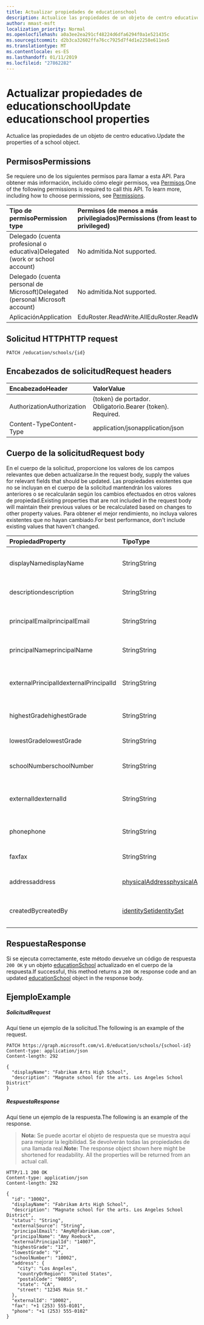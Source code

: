 ```yaml
---
title: Actualizar propiedades de educationschool
description: Actualice las propiedades de un objeto de centro educativo.
author: mmast-msft
localization_priority: Normal
ms.openlocfilehash: a0a3ee2ea291cf48224d6dfa6294f0a1e521435c
ms.sourcegitcommit: d2b3ca32602ffa76cc7925d7f4d1e2258e611ea5
ms.translationtype: MT
ms.contentlocale: es-ES
ms.lasthandoff: 01/11/2019
ms.locfileid: "27862282"
---
```

# <a name="update-educationschool-properties"></a><span data-ttu-id="7455f-103">Actualizar propiedades de educationschool</span><span class="sxs-lookup"><span data-stu-id="7455f-103">Update educationschool properties</span></span>

<span data-ttu-id="7455f-104">Actualice las propiedades de un objeto de centro educativo.</span><span class="sxs-lookup"><span data-stu-id="7455f-104">Update the properties of a school object.</span></span>

## <a name="permissions"></a><span data-ttu-id="7455f-105">Permisos</span><span class="sxs-lookup"><span data-stu-id="7455f-105">Permissions</span></span>
<span data-ttu-id="7455f-p101">Se requiere uno de los siguientes permisos para llamar a esta API. Para obtener más información, incluido cómo elegir permisos, vea [Permisos](/graph/permissions-reference).</span><span class="sxs-lookup"><span data-stu-id="7455f-p101">One of the following permissions is required to call this API. To learn more, including how to choose permissions, see [Permissions](/graph/permissions-reference).</span></span>

|<span data-ttu-id="7455f-108">Tipo de permiso</span><span class="sxs-lookup"><span data-stu-id="7455f-108">Permission type</span></span>      | <span data-ttu-id="7455f-109">Permisos (de menos a más privilegiados)</span><span class="sxs-lookup"><span data-stu-id="7455f-109">Permissions (from least to most privileged)</span></span>              |
|:--------------------|:---------------------------------------------------------|
|<span data-ttu-id="7455f-110">Delegado (cuenta profesional o educativa)</span><span class="sxs-lookup"><span data-stu-id="7455f-110">Delegated (work or school account)</span></span> |  <span data-ttu-id="7455f-111">No admitida.</span><span class="sxs-lookup"><span data-stu-id="7455f-111">Not supported.</span></span>  |
|<span data-ttu-id="7455f-112">Delegado (cuenta personal de Microsoft)</span><span class="sxs-lookup"><span data-stu-id="7455f-112">Delegated (personal Microsoft account)</span></span> |  <span data-ttu-id="7455f-113">No admitida.</span><span class="sxs-lookup"><span data-stu-id="7455f-113">Not supported.</span></span>  |
|<span data-ttu-id="7455f-114">Aplicación</span><span class="sxs-lookup"><span data-stu-id="7455f-114">Application</span></span> | <span data-ttu-id="7455f-115">EduRoster.ReadWrite.All</span><span class="sxs-lookup"><span data-stu-id="7455f-115">EduRoster.ReadWrite.All</span></span> |

## <a name="http-request"></a><span data-ttu-id="7455f-116">Solicitud HTTP</span><span class="sxs-lookup"><span data-stu-id="7455f-116">HTTP request</span></span>
<!-- { "blockType": "ignored" } -->
```http
PATCH /education/schools/{id}
```
## <a name="request-headers"></a><span data-ttu-id="7455f-117">Encabezados de solicitud</span><span class="sxs-lookup"><span data-stu-id="7455f-117">Request headers</span></span>
| <span data-ttu-id="7455f-118">Encabezado</span><span class="sxs-lookup"><span data-stu-id="7455f-118">Header</span></span>       | <span data-ttu-id="7455f-119">Valor</span><span class="sxs-lookup"><span data-stu-id="7455f-119">Value</span></span> |
|:---------------|:--------|
| <span data-ttu-id="7455f-120">Authorization</span><span class="sxs-lookup"><span data-stu-id="7455f-120">Authorization</span></span>  | <span data-ttu-id="7455f-p102">{token} de portador. Obligatorio.</span><span class="sxs-lookup"><span data-stu-id="7455f-p102">Bearer {token}. Required.</span></span>  |
| <span data-ttu-id="7455f-123">Content-Type</span><span class="sxs-lookup"><span data-stu-id="7455f-123">Content-Type</span></span>  | <span data-ttu-id="7455f-124">application/json</span><span class="sxs-lookup"><span data-stu-id="7455f-124">application/json</span></span>  |

## <a name="request-body"></a><span data-ttu-id="7455f-125">Cuerpo de la solicitud</span><span class="sxs-lookup"><span data-stu-id="7455f-125">Request body</span></span>
<span data-ttu-id="7455f-126">En el cuerpo de la solicitud, proporcione los valores de los campos relevantes que deben actualizarse.</span><span class="sxs-lookup"><span data-stu-id="7455f-126">In the request body, supply the values for relevant fields that should be updated.</span></span> <span data-ttu-id="7455f-127">Las propiedades existentes que no se incluyan en el cuerpo de la solicitud mantendrán los valores anteriores o se recalcularán según los cambios efectuados en otros valores de propiedad.</span><span class="sxs-lookup"><span data-stu-id="7455f-127">Existing properties that are not included in the request body will maintain their previous values or be recalculated based on changes to other property values.</span></span> <span data-ttu-id="7455f-128">Para obtener el mejor rendimiento, no incluya valores existentes que no hayan cambiado.</span><span class="sxs-lookup"><span data-stu-id="7455f-128">For best performance, don't include existing values that haven't changed.</span></span>

| <span data-ttu-id="7455f-129">Propiedad</span><span class="sxs-lookup"><span data-stu-id="7455f-129">Property</span></span>     | <span data-ttu-id="7455f-130">Tipo</span><span class="sxs-lookup"><span data-stu-id="7455f-130">Type</span></span>   |<span data-ttu-id="7455f-131">Descripción</span><span class="sxs-lookup"><span data-stu-id="7455f-131">Description</span></span>|
|:---------------|:--------|:----------|
|<span data-ttu-id="7455f-132">displayName</span><span class="sxs-lookup"><span data-stu-id="7455f-132">displayName</span></span>| <span data-ttu-id="7455f-133">String</span><span class="sxs-lookup"><span data-stu-id="7455f-133">String</span></span>| <span data-ttu-id="7455f-134">Nombre para mostrar del centro educativo</span><span class="sxs-lookup"><span data-stu-id="7455f-134">Display name of the school</span></span>| 
|<span data-ttu-id="7455f-135">description</span><span class="sxs-lookup"><span data-stu-id="7455f-135">description</span></span>| <span data-ttu-id="7455f-136">String</span><span class="sxs-lookup"><span data-stu-id="7455f-136">String</span></span> | <span data-ttu-id="7455f-137">Descripción del centro educativo</span><span class="sxs-lookup"><span data-stu-id="7455f-137">Description of the school</span></span>| 
|<span data-ttu-id="7455f-138">principalEmail</span><span class="sxs-lookup"><span data-stu-id="7455f-138">principalEmail</span></span>| <span data-ttu-id="7455f-139">String</span><span class="sxs-lookup"><span data-stu-id="7455f-139">String</span></span>| <span data-ttu-id="7455f-140">Dirección de correo electrónico del director.</span><span class="sxs-lookup"><span data-stu-id="7455f-140">Email address of the principal</span></span>|
|<span data-ttu-id="7455f-141">principalName</span><span class="sxs-lookup"><span data-stu-id="7455f-141">principalName</span></span>| <span data-ttu-id="7455f-142">String</span><span class="sxs-lookup"><span data-stu-id="7455f-142">String</span></span> | <span data-ttu-id="7455f-143">Nombre del director.</span><span class="sxs-lookup"><span data-stu-id="7455f-143">Name of the principal</span></span>|
|<span data-ttu-id="7455f-144">externalPrincipalId</span><span class="sxs-lookup"><span data-stu-id="7455f-144">externalPrincipalId</span></span>| <span data-ttu-id="7455f-145">String</span><span class="sxs-lookup"><span data-stu-id="7455f-145">String</span></span> | <span data-ttu-id="7455f-146">Identificador del director en el sistema de sincronización.</span><span class="sxs-lookup"><span data-stu-id="7455f-146">Id of principal in syncing system.</span></span> |
|<span data-ttu-id="7455f-147">highestGrade</span><span class="sxs-lookup"><span data-stu-id="7455f-147">highestGrade</span></span>|<span data-ttu-id="7455f-148">String</span><span class="sxs-lookup"><span data-stu-id="7455f-148">String</span></span>| <span data-ttu-id="7455f-149">Curso más alto que se imparte.</span><span class="sxs-lookup"><span data-stu-id="7455f-149">Highest grade taught.</span></span> |
|<span data-ttu-id="7455f-150">lowestGrade</span><span class="sxs-lookup"><span data-stu-id="7455f-150">lowestGrade</span></span>|<span data-ttu-id="7455f-151">String</span><span class="sxs-lookup"><span data-stu-id="7455f-151">String</span></span>| <span data-ttu-id="7455f-152">Curso más bajo que se imparte.</span><span class="sxs-lookup"><span data-stu-id="7455f-152">Lowest grade taught.</span></span> |
|<span data-ttu-id="7455f-153">schoolNumber</span><span class="sxs-lookup"><span data-stu-id="7455f-153">schoolNumber</span></span>|<span data-ttu-id="7455f-154">String</span><span class="sxs-lookup"><span data-stu-id="7455f-154">String</span></span>| <span data-ttu-id="7455f-155">Número del centro educativo</span><span class="sxs-lookup"><span data-stu-id="7455f-155">School Number.</span></span>|
|<span data-ttu-id="7455f-156">externalId</span><span class="sxs-lookup"><span data-stu-id="7455f-156">externalId</span></span>|<span data-ttu-id="7455f-157">String</span><span class="sxs-lookup"><span data-stu-id="7455f-157">String</span></span>| <span data-ttu-id="7455f-158">Identificador del centro educativo en el sistema de sincronización.</span><span class="sxs-lookup"><span data-stu-id="7455f-158">Id of school in syncing system.</span></span> |
|<span data-ttu-id="7455f-159">phone</span><span class="sxs-lookup"><span data-stu-id="7455f-159">phone</span></span>|<span data-ttu-id="7455f-160">String</span><span class="sxs-lookup"><span data-stu-id="7455f-160">String</span></span>| <span data-ttu-id="7455f-161">Número de teléfono del centro educativo.</span><span class="sxs-lookup"><span data-stu-id="7455f-161">Phone number of school.</span></span> |
|<span data-ttu-id="7455f-162">fax</span><span class="sxs-lookup"><span data-stu-id="7455f-162">fax</span></span>|<span data-ttu-id="7455f-163">String</span><span class="sxs-lookup"><span data-stu-id="7455f-163">String</span></span>| <span data-ttu-id="7455f-164">Número de fax del centro educativo.</span><span class="sxs-lookup"><span data-stu-id="7455f-164">Fax number of school.</span></span> |
|<span data-ttu-id="7455f-165">address</span><span class="sxs-lookup"><span data-stu-id="7455f-165">address</span></span>|[<span data-ttu-id="7455f-166">physicalAddress</span><span class="sxs-lookup"><span data-stu-id="7455f-166">physicalAddress</span></span>](../resources/physicaladdress.md)| <span data-ttu-id="7455f-167">Dirección del centro educativo.</span><span class="sxs-lookup"><span data-stu-id="7455f-167">Address of the School.</span></span>|
|<span data-ttu-id="7455f-168">createdBy</span><span class="sxs-lookup"><span data-stu-id="7455f-168">createdBy</span></span>|[<span data-ttu-id="7455f-169">identitySet</span><span class="sxs-lookup"><span data-stu-id="7455f-169">identitySet</span></span>](../resources/identityset.md)|<span data-ttu-id="7455f-170">Entidad que ha creado el centro educativo.</span><span class="sxs-lookup"><span data-stu-id="7455f-170">Entity who created the school.</span></span>|

## <a name="response"></a><span data-ttu-id="7455f-171">Respuesta</span><span class="sxs-lookup"><span data-stu-id="7455f-171">Response</span></span>
<span data-ttu-id="7455f-172">Si se ejecuta correctamente, este método devuelve un código de respuesta `200 OK` y un objeto [educationSchool](../resources/educationschool.md) actualizado en el cuerpo de la respuesta.</span><span class="sxs-lookup"><span data-stu-id="7455f-172">If successful, this method returns a `200 OK` response code and an updated [educationSchool](../resources/educationschool.md) object in the response body.</span></span>
## <a name="example"></a><span data-ttu-id="7455f-173">Ejemplo</span><span class="sxs-lookup"><span data-stu-id="7455f-173">Example</span></span>
##### <a name="request"></a><span data-ttu-id="7455f-174">Solicitud</span><span class="sxs-lookup"><span data-stu-id="7455f-174">Request</span></span>
<span data-ttu-id="7455f-175">Aquí tiene un ejemplo de la solicitud.</span><span class="sxs-lookup"><span data-stu-id="7455f-175">The following is an example of the request.</span></span>
<!-- {
  "blockType": "request",
  "name": "update_educationschool"
}-->
```http
PATCH https://graph.microsoft.com/v1.0/education/schools/{school-id}
Content-type: application/json
Content-length: 292

{
  "displayName": "Fabrikam Arts High School",
  "description": "Magnate school for the arts. Los Angeles School District"
}
```
##### <a name="response"></a><span data-ttu-id="7455f-176">Respuesta</span><span class="sxs-lookup"><span data-stu-id="7455f-176">Response</span></span>
<span data-ttu-id="7455f-177">Aquí tiene un ejemplo de la respuesta.</span><span class="sxs-lookup"><span data-stu-id="7455f-177">The following is an example of the response.</span></span> 

><span data-ttu-id="7455f-p104">**Nota:** Se puede acortar el objeto de respuesta que se muestra aquí para mejorar la legibilidad. Se devolverán todas las propiedades de una llamada real.</span><span class="sxs-lookup"><span data-stu-id="7455f-p104">**Note:** The response object shown here might be shortened for readability. All the properties will be returned from an actual call.</span></span>

<!-- {
  "blockType": "response",
  "truncated": true,
  "@odata.type": "microsoft.graph.educationSchool"
} -->
```http
HTTP/1.1 200 OK
Content-type: application/json
Content-length: 292

{
  "id": "10002",
  "displayName": "Fabrikam Arts High School",
  "description": "Magnate school for the arts. Los Angeles School District",
  "status": "String",
  "externalSource": "String",
  "principalEmail": "AmyR@fabrikam.com",
  "principalName": "Amy Roebuck",
  "externalPrincipalId": "14007",
  "highestGrade": "12",
  "lowestGrade": "9",
  "schoolNumber": "10002",
  "address": {
    "city": "Los Angeles",
    "countryOrRegion": "United States",
    "postalCode": "98055",
    "state": "CA",
    "street": "12345 Main St."
  },
  "externalId": "10002",
  "fax": "+1 (253) 555-0101",
  "phone": "+1 (253) 555-0102"
}
```

<!-- uuid: 8fcb5dbc-d5aa-4681-8e31-b001d5168d79
2015-10-25 14:57:30 UTC -->
<!-- {
  "type": "#page.annotation",
  "description": "Update educationschool",
  "keywords": "",
  "section": "documentation",
  "tocPath": ""
}-->
